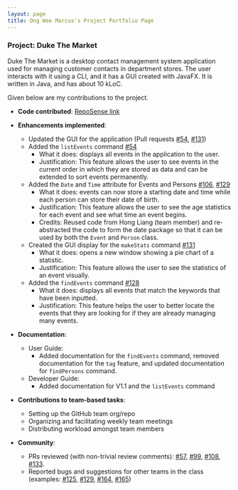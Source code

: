 ```yaml
---
layout: page
title: Ong Wee Marcus's Project Portfolio Page
---
```


### Project: Duke The Market

Duke The Market is a desktop contact management system application
used for managing customer contacts in department stores. The user interacts with it using a CLI,
and it has a GUI created with JavaFX. It is written in Java, and has about 10 kLoC.

Given below are my contributions to the project.

* **Code contributed**: [RepoSense link](https://nus-cs2103-ay2223s1.github.io/tp-dashboard/?search=lfrostbytee&breakdown=true)

* **Enhancements implemented**:
    * Updated the GUI for the application (Pull requests [\#54](https://github.com/AY2223S1-CS2103-F09-2/tp/pull/54), [\#131](https://github.com/AY2223S1-CS2103-F09-2/tp/pull/131))
    * Added the `listEvents` command [\#54](https://github.com/AY2223S1-CS2103-F09-2/tp/pull/54)
        * What it does: displays all events in the application to the user.
        * Justification: This feature allows the user to see events in the current order in which they are stored as data and can be extended to sort events permanently.
    * Added the `Date` and `Time` attribute for Events and Persons [\#106](https://github.com/AY2223S1-CS2103-F09-2/tp/pull/106), [\#129](https://github.com/AY2223S1-CS2103-F09-2/tp/pull/129)
        * What it does: events can now store a starting date and time while each person can store their date of birth.
        * Justification: This feature allows the user to see the age statistics for each event and see what time an event begins.
        * Credits: Reused code from Hong Liang (team member) and re-abstracted the code to form the date package so that it can be used by both the `Event` and `Person` class.
    * Created the GUI display for the `makeStats` command [\#131](https://github.com/AY2223S1-CS2103-F09-2/tp/pull/131)
        * What it does: opens a new window showing a pie chart of a statistic.
        * Justification: This feature allows the user to see the statistics of an event visually.
    * Added the `findEvents` command [\#128](https://github.com/AY2223S1-CS2103-F09-2/tp/pull/128)
        * What it does: displays all events that match the keywords that have been inputted.
        * Justification: This feature helps the user to better locate the events that they are looking for if they are already managing many events.

* **Documentation**:
    * User Guide:
        * Added documentation for the `findEvents` command, removed documentation for the `tag` feature, and updated documentation for `findPersons` command.
    * Developer Guide:
        * Added documentation for V1.1 and the `listEvents` command

* **Contributions to team-based tasks**:
    * Setting up the GitHub team org/repo
    * Organizing and facilitating weekly team meetings
    * Distributing workload amongst team members

* **Community**:
    * PRs reviewed (with non-trivial review comments): [\#57](https://github.com/AY2223S1-CS2103-F09-2/tp/pull/57), [\#99](https://github.com/AY2223S1-CS2103-F09-2/tp/pull/99), [\#108](https://github.com/AY2223S1-CS2103-F09-2/tp/pull/108), [\#133](https://github.com/AY2223S1-CS2103-F09-2/tp/pull/133).
    * Reported bugs and suggestions for other teams in the class (examples: [\#125](https://github.com/AY2223S1-CS2103T-W17-1/tp/issues/125), [\#129](https://github.com/AY2223S1-CS2103T-W17-1/tp/issues/129), [\#164](https://github.com/AY2223S1-CS2103T-W17-1/tp/issues/164), [\#165](https://github.com/AY2223S1-CS2103T-W17-1/tp/issues/165))
